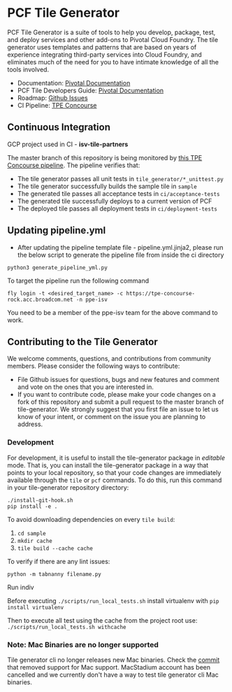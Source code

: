 # PCF Tile Generator

PCF Tile Generator is a suite of tools to help you develop, package, test,
and deploy services and other add-ons to Pivotal Cloud Foundry. The tile generator
uses templates and patterns that are based on years of experience integrating
third-party services into Cloud Foundry, and eliminates much of the need for
you to have intimate knowledge of all the tools involved.

- Documentation: [Pivotal Documentation](http://docs.pivotal.io/tiledev/tile-generator.html)
- PCF Tile Developers Guide: [Pivotal Documentation](http://docs.pivotal.io/tiledev/index.html)
- Roadmap: [Github Issues](https://github.com/cf-platform-eng/tile-generator/issues)
- CI Pipeline: [TPE Concourse](https://tpe-concourse-rock.acc.broadcom.net/teams/ppe-isv/pipelines/tile-generator/)

## Continuous Integration

GCP project used in CI - **isv-tile-partners**

The master branch of this repository is being monitored by
[this TPE Concourse pipeline](https://tpe-concourse-rock.acc.broadcom.net/teams/ppe-isv/pipelines/tile-generator/).
The pipeline verifies that:

- The tile generator passes all unit tests in `tile_generator/*_unittest.py`
- The tile generator successfully builds the sample tile in `sample`
- The generated tile passes all acceptance tests in `ci/acceptance-tests`
- The generated tile successfully deploys to a current version of PCF
- The deployed tile passes all deployment tests in `ci/deployment-tests`

## Updating pipeline.yml
- After updating the pipeline template file - pipeline.yml.jinja2, please run the below script to generate the pipeline file from inside the ci directory
```
python3 generate_pipeline_yml.py
```  

To target the pipeline run the following command

```
fly login -t <desired_target_name> -c https://tpe-concourse-rock.acc.broadcom.net -n ppe-isv
```

You need to be a member of the ppe-isv team for the above command to work.

## Contributing to the Tile Generator

We welcome comments, questions, and contributions from community members. Please consider
the following ways to contribute:

- File Github issues for questions, bugs and new features and comment and vote on the ones that you are interested in.
- If you want to contribute code, please make your code changes on a fork of this repository and submit a
pull request to the master branch of tile-generator. We strongly suggest that you first file an issue to
let us know of your intent, or comment on the issue you are planning to address.

### Development

For development, it is useful to install the tile-generator package in
*editable* mode. That is, you can install the tile-generator package
in a way that points to your local repository, so that your code
changes are immediately available through the `tile` or `pcf`
commands. To do this, run this command in your tile-generator
repository directory:

```
./install-git-hook.sh
pip install -e .
```

To avoid downloading dependencies on every `tile build`:
1. `cd sample`
2. `mkdir cache`
3. `tile build --cache cache`

To verify if there are any lint issues:
```
python -m tabnanny filename.py
```

Run indiv

Before executing `./scripts/run_local_tests.sh` install virtualenv with `pip install virtualenv`

Then to execute all test using the cache from the project root use: 
`./scripts/run_local_tests.sh withcache`

### Note: Mac Binaries are no longer supported

Tile generator cli no longer releases new Mac binaries. Check the [commit](https://github.com/cf-platform-eng/tile-generator/commit/1e8db6fb25f1c0e499965df0a113818188548d5b) that removed support for Mac support. MacStadium account has been cancelled and we currently don't have a way to test tile generator cli Mac binaries.

